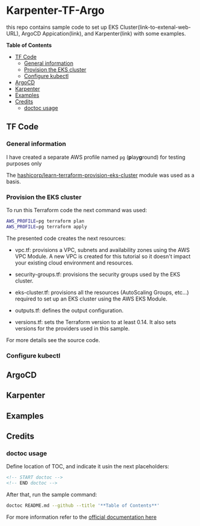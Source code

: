 # Karpenter-TF-Argo

this repo contains sample code to set up EKS Cluster(link-to-extenal-web-URL), ArgoCD Appication(link), and Karpenter(link) with some examples.

<!-- START doctoc generated TOC please keep comment here to allow auto update -->
<!-- DON'T EDIT THIS SECTION, INSTEAD RE-RUN doctoc TO UPDATE -->
**Table of Contents**

- [TF Code](#tf-code)
  - [General information](#general-information)
  - [Provision the EKS cluster](#provision-the-eks-cluster)
  - [Configure kubectl](#configure-kubectl)
- [ArgoCD](#argocd)
- [Karpenter](#karpenter)
- [Examples](#examples)
- [Credits](#credits)
  - [doctoc usage](#doctoc-usage)

<!-- END doctoc generated TOC please keep comment here to allow auto update -->

## TF Code

### General information
I have created a separate AWS profile named `pg` (**p**lay**g**round) for testing purposes only

The [hashicorp/learn-terraform-provision-eks-cluster](https://github.com/hashicorp/learn-terraform-provision-eks-cluster) module was used as a basis.

### Provision the EKS cluster
To run this Terraform code the next command was used:

```bash
AWS_PROFILE=pg terraform plan
AWS_PROFILE=pg terraform apply
```

The presented code creates the next resources:
- vpc.tf: provisions a VPC, subnets and availability zones using the AWS VPC Module. A new VPC is created for this tutorial so it doesn't impact your existing cloud environment and resources.

- security-groups.tf: provisions the security groups used by the EKS cluster.

- eks-cluster.tf: provisions all the resources (AutoScaling Groups, etc...) required to set up an EKS cluster using the AWS EKS Module.

- outputs.tf: defines the output configuration.

- versions.tf: sets the Terraform version to at least 0.14. It also sets versions for the providers used in this sample.

For more details see the source code.

### Configure kubectl



## ArgoCD 

## Karpenter

## Examples

## Credits

### doctoc usage

Define location of TOC, and indicate it usin the next placeholders:

```xml
<!-- START doctoc -->
<!-- END doctoc -->
```

After that, run the sample command:

```bash
doctoc README.md --github --title '**Table of Contents**'
```

For more information refer to the [official documentation here](https://www.npmjs.com/package/doctoc)
